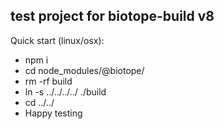 ## test project for biotope-build v8

Quick start (linux/osx):
- npm i
- cd node_modules/\@biotope/
- rm -rf build
- ln -s ../../../../ ./build
- cd ../../
- Happy testing
